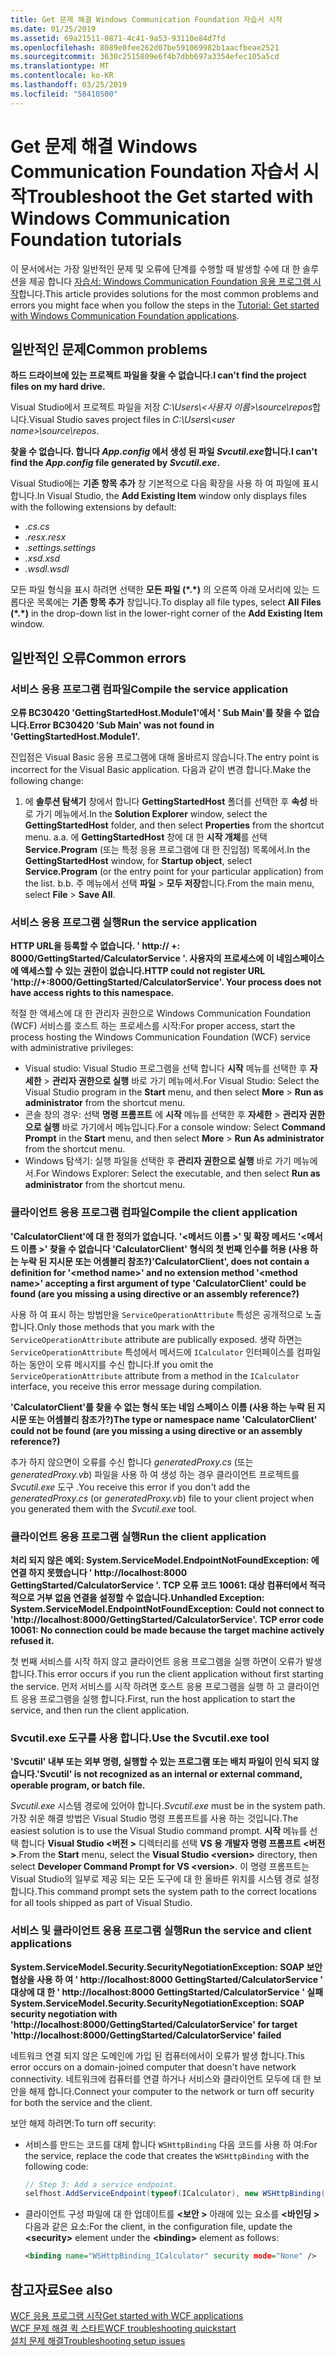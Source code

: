 ```yaml
---
title: Get 문제 해결 Windows Communication Foundation 자습서 시작
ms.date: 01/25/2019
ms.assetid: 69a21511-0871-4c41-9a53-93110e84d7fd
ms.openlocfilehash: 8089e0fee262d07be591069982b1aacfbeae2521
ms.sourcegitcommit: 3630c2515809e6f4b7dbb697a3354efec105a5cd
ms.translationtype: MT
ms.contentlocale: ko-KR
ms.lasthandoff: 03/25/2019
ms.locfileid: "58410500"
---
```

# <a name="troubleshoot-the-get-started-with-windows-communication-foundation-tutorials"></a><span data-ttu-id="ee9bf-102">Get 문제 해결 Windows Communication Foundation 자습서 시작</span><span class="sxs-lookup"><span data-stu-id="ee9bf-102">Troubleshoot the Get started with Windows Communication Foundation tutorials</span></span>

<span data-ttu-id="ee9bf-103">이 문서에서는 가장 일반적인 문제 및 오류에 단계를 수행할 때 발생할 수에 대 한 솔루션을 제공 합니다 [자습서: Windows Communication Foundation 응용 프로그램 시작](getting-started-tutorial.md)합니다.</span><span class="sxs-lookup"><span data-stu-id="ee9bf-103">This article provides solutions for the most common problems and errors you might face when you follow the steps in the [Tutorial: Get started with Windows Communication Foundation applications](getting-started-tutorial.md).</span></span> 
  
## <a name="common-problems"></a><span data-ttu-id="ee9bf-104">일반적인 문제</span><span class="sxs-lookup"><span data-stu-id="ee9bf-104">Common problems</span></span>

<span data-ttu-id="ee9bf-105">**하드 드라이브에 있는 프로젝트 파일을 찾을 수 없습니다.**</span><span class="sxs-lookup"><span data-stu-id="ee9bf-105">**I can't find the project files on my hard drive.**</span></span>

 <span data-ttu-id="ee9bf-106">Visual Studio에서 프로젝트 파일을 저장 *C:\Users\\&lt;사용자 이름&gt;\source\repos*합니다.</span><span class="sxs-lookup"><span data-stu-id="ee9bf-106">Visual Studio saves project files in *C:\Users\\&lt;user name&gt;\source\repos*.</span></span>  

<span data-ttu-id="ee9bf-107">**찾을 수 없습니다. 합니다 *App.config* 에서 생성 된 파일 *Svcutil.exe*합니다.**</span><span class="sxs-lookup"><span data-stu-id="ee9bf-107">**I can't find the *App.config* file generated by *Svcutil.exe*.**</span></span>

 <span data-ttu-id="ee9bf-108">Visual Studio에는 **기존 항목 추가** 창 기본적으로 다음 확장을 사용 하 여 파일에 표시 합니다.</span><span class="sxs-lookup"><span data-stu-id="ee9bf-108">In Visual Studio, the **Add Existing Item** window only displays files with the following extensions by default:</span></span> 
- <span data-ttu-id="ee9bf-109">*.cs*</span><span class="sxs-lookup"><span data-stu-id="ee9bf-109">*.cs*</span></span> 
- <span data-ttu-id="ee9bf-110">*.resx*</span><span class="sxs-lookup"><span data-stu-id="ee9bf-110">*.resx*</span></span> 
- <span data-ttu-id="ee9bf-111">*.settings*</span><span class="sxs-lookup"><span data-stu-id="ee9bf-111">*.settings*</span></span>
- <span data-ttu-id="ee9bf-112">*.xsd*</span><span class="sxs-lookup"><span data-stu-id="ee9bf-112">*.xsd*</span></span> 
- <span data-ttu-id="ee9bf-113">*.wsdl*</span><span class="sxs-lookup"><span data-stu-id="ee9bf-113">*.wsdl*</span></span>

<span data-ttu-id="ee9bf-114">모든 파일 형식을 표시 하려면 선택한 **모든 파일 (\*.\*)**  의 오른쪽 아래 모서리에 있는 드롭다운 목록에는 **기존 항목 추가** 창입니다.</span><span class="sxs-lookup"><span data-stu-id="ee9bf-114">To display all file types, select **All Files (\*.\*)** in the drop-down list in the lower-right corner of the **Add Existing Item** window.</span></span>  
  
## <a name="common-errors"></a><span data-ttu-id="ee9bf-115">일반적인 오류</span><span class="sxs-lookup"><span data-stu-id="ee9bf-115">Common errors</span></span>

### <a name="compile-the-service-application"></a><span data-ttu-id="ee9bf-116">서비스 응용 프로그램 컴파일</span><span class="sxs-lookup"><span data-stu-id="ee9bf-116">Compile the service application</span></span> 

<span data-ttu-id="ee9bf-117">**오류 BC30420 'GettingStartedHost.Module1'에서 ' Sub Main'를 찾을 수 없습니다.**</span><span class="sxs-lookup"><span data-stu-id="ee9bf-117">**Error BC30420 'Sub Main' was not found in 'GettingStartedHost.Module1'.**</span></span>

<span data-ttu-id="ee9bf-118">진입점은 Visual Basic 응용 프로그램에 대해 올바르지 않습니다.</span><span class="sxs-lookup"><span data-stu-id="ee9bf-118">The entry point is incorrect for the Visual Basic application.</span></span> <span data-ttu-id="ee9bf-119">다음과 같이 변경 합니다.</span><span class="sxs-lookup"><span data-stu-id="ee9bf-119">Make the following change:</span></span>

   1. <span data-ttu-id="ee9bf-120">에 **솔루션 탐색기** 창에서 합니다 **GettingStartedHost** 폴더를 선택한 후 **속성** 바로 가기 메뉴에서.</span><span class="sxs-lookup"><span data-stu-id="ee9bf-120">In the **Solution Explorer** window, select the **GettingStartedHost** folder, and then select **Properties** from the shortcut menu.</span></span>
    <span data-ttu-id="ee9bf-121">a.</span><span class="sxs-lookup"><span data-stu-id="ee9bf-121">a.</span></span> <span data-ttu-id="ee9bf-122">에 **GettingStartedHost** 창에 대 한 **시작 개체**를 선택 **Service.Program** (또는 특정 응용 프로그램에 대 한 진입점) 목록에서.</span><span class="sxs-lookup"><span data-stu-id="ee9bf-122">In the **GettingStartedHost** window, for **Startup object**, select **Service.Program** (or the entry point for your particular application) from the list.</span></span> 
    <span data-ttu-id="ee9bf-123">b.</span><span class="sxs-lookup"><span data-stu-id="ee9bf-123">b.</span></span> <span data-ttu-id="ee9bf-124">주 메뉴에서 선택 **파일** > **모두 저장**합니다.</span><span class="sxs-lookup"><span data-stu-id="ee9bf-124">From the main menu, select **File** > **Save All**.</span></span>

### <a name="run-the-service-application"></a><span data-ttu-id="ee9bf-125">서비스 응용 프로그램 실행</span><span class="sxs-lookup"><span data-stu-id="ee9bf-125">Run the service application</span></span> 

<span data-ttu-id="ee9bf-126">**HTTP URL을 등록할 수 없습니다. ' http:\// +: 8000/GettingStarted/CalculatorService '. 사용자의 프로세스에 이 네임스페이스에 액세스할 수 있는 권한이 없습니다.**</span><span class="sxs-lookup"><span data-stu-id="ee9bf-126">**HTTP could not register URL 'http:\//+:8000/GettingStarted/CalculatorService'. Your process does not have access rights to this namespace.**</span></span> 

 <span data-ttu-id="ee9bf-127">적절 한 액세스에 대 한 관리자 권한으로 Windows Communication Foundation (WCF) 서비스를 호스트 하는 프로세스를 시작:</span><span class="sxs-lookup"><span data-stu-id="ee9bf-127">For proper access, start the process hosting the Windows Communication Foundation (WCF) service with administrative privileges:</span></span>
- <span data-ttu-id="ee9bf-128">Visual studio: Visual Studio 프로그램을 선택 합니다 **시작** 메뉴를 선택한 후 **자세한** > **관리자 권한으로 실행** 바로 가기 메뉴에서.</span><span class="sxs-lookup"><span data-stu-id="ee9bf-128">For Visual Studio: Select the Visual Studio program in the **Start** menu, and then select **More** > **Run as administrator** from the shortcut menu.</span></span>
- <span data-ttu-id="ee9bf-129">콘솔 창의 경우: 선택 **명령 프롬프트** 에 **시작** 메뉴를 선택한 후 **자세한** > **관리자 권한으로 실행** 바로 가기에서 메뉴입니다.</span><span class="sxs-lookup"><span data-stu-id="ee9bf-129">For a console window: Select **Command Prompt** in the **Start** menu, and then select **More** > **Run As administrator** from the shortcut menu.</span></span>
- <span data-ttu-id="ee9bf-130">Windows 탐색기: 실행 파일을 선택한 후 **관리자 권한으로 실행** 바로 가기 메뉴에서.</span><span class="sxs-lookup"><span data-stu-id="ee9bf-130">For Windows Explorer: Select the executable, and then select **Run as administrator** from the shortcut menu.</span></span>

### <a name="compile-the-client-application"></a><span data-ttu-id="ee9bf-131">클라이언트 응용 프로그램 컴파일</span><span class="sxs-lookup"><span data-stu-id="ee9bf-131">Compile the client application</span></span>

<span data-ttu-id="ee9bf-132">**'CalculatorClient'에 대 한 정의가 없습니다. '\<메서드 이름 >' 및 확장 메서드 '\<메서드 이름 >' 찾을 수 없습니다 'CalculatorClient' 형식의 첫 번째 인수를 허용 (사용 하는 누락 된 지시문 또는 어셈블리 참조?)**</span><span class="sxs-lookup"><span data-stu-id="ee9bf-132">**'CalculatorClient', does not contain a definition for '\<method name>' and no extension method '\<method name>' accepting a first argument of type 'CalculatorClient' could be found (are you missing a using directive or an assembly reference?)**</span></span>  

<span data-ttu-id="ee9bf-133">사용 하 여 표시 하는 방법만을 `ServiceOperationAttribute` 특성은 공개적으로 노출 합니다.</span><span class="sxs-lookup"><span data-stu-id="ee9bf-133">Only those methods that you mark with the `ServiceOperationAttribute` attribute are publically exposed.</span></span> <span data-ttu-id="ee9bf-134">생략 하면는 `ServiceOperationAttribute` 특성에서 메서드에 `ICalculator` 인터페이스를 컴파일하는 동안이 오류 메시지를 수신 합니다.</span><span class="sxs-lookup"><span data-stu-id="ee9bf-134">If you omit the `ServiceOperationAttribute` attribute from a method in the `ICalculator` interface, you receive this error message during compilation.</span></span>  

<span data-ttu-id="ee9bf-135">**'CalculatorClient'를 찾을 수 없는 형식 또는 네임 스페이스 이름 (사용 하는 누락 된 지시문 또는 어셈블리 참조가?)**</span><span class="sxs-lookup"><span data-stu-id="ee9bf-135">**The type or namespace name 'CalculatorClient' could not be found (are you missing a using directive or an assembly reference?)**</span></span>

 <span data-ttu-id="ee9bf-136">추가 하지 않으면이 오류를 수신 합니다 *generatedProxy.cs* (또는 *generatedProxy.vb*) 파일을 사용 하 여 생성 하는 경우 클라이언트 프로젝트를 *Svcutil.exe* 도구 .</span><span class="sxs-lookup"><span data-stu-id="ee9bf-136">You receive this error if you don't add the *generatedProxy.cs* (or *generatedProxy.vb*) file to your client project when you generated them with the *Svcutil.exe* tool.</span></span>  

### <a name="run-the-client-application"></a><span data-ttu-id="ee9bf-137">클라이언트 응용 프로그램 실행</span><span class="sxs-lookup"><span data-stu-id="ee9bf-137">Run the client application</span></span>

<span data-ttu-id="ee9bf-138">**처리 되지 않은 예외: System.ServiceModel.EndpointNotFoundException: 에 연결 하지 못했습니다 ' http:\//localhost:8000 GettingStarted/CalculatorService '. TCP 오류 코드 10061: 대상 컴퓨터에서 적극적으로 거부 없음 연결을 설정할 수 없습니다.**</span><span class="sxs-lookup"><span data-stu-id="ee9bf-138">**Unhandled Exception: System.ServiceModel.EndpointNotFoundException: Could not connect to 'http:\//localhost:8000/GettingStarted/CalculatorService'. TCP error code 10061: No connection could be made because the target machine actively refused it.**</span></span>

<span data-ttu-id="ee9bf-139">첫 번째 서비스를 시작 하지 않고 클라이언트 응용 프로그램을 실행 하면이 오류가 발생 합니다.</span><span class="sxs-lookup"><span data-stu-id="ee9bf-139">This error occurs if you run the client application without first starting the service.</span></span> <span data-ttu-id="ee9bf-140">먼저 서비스를 시작 하려면 호스트 응용 프로그램을 실행 하 고 클라이언트 응용 프로그램을 실행 합니다.</span><span class="sxs-lookup"><span data-stu-id="ee9bf-140">First, run the host application to start the service, and then run the client application.</span></span>

### <a name="use-the-svcutilexe-tool"></a><span data-ttu-id="ee9bf-141">Svcutil.exe 도구를 사용 합니다.</span><span class="sxs-lookup"><span data-stu-id="ee9bf-141">Use the Svcutil.exe tool</span></span>
   
<span data-ttu-id="ee9bf-142">**'Svcutil' 내부 또는 외부 명령, 실행할 수 있는 프로그램 또는 배치 파일이 인식 되지 않습니다.**</span><span class="sxs-lookup"><span data-stu-id="ee9bf-142">**'Svcutil' is not recognized as an internal or external command, operable program, or batch file.**</span></span>

 <span data-ttu-id="ee9bf-143">*Svcutil.exe* 시스템 경로에 있어야 합니다.</span><span class="sxs-lookup"><span data-stu-id="ee9bf-143">*Svcutil.exe* must be in the system path.</span></span> <span data-ttu-id="ee9bf-144">가장 쉬운 해결 방법은 Visual Studio 명령 프롬프트를 사용 하는 것입니다.</span><span class="sxs-lookup"><span data-stu-id="ee9bf-144">The easiest solution is to use the Visual Studio command prompt.</span></span> <span data-ttu-id="ee9bf-145">**시작** 메뉴를 선택 합니다 **Visual Studio \<버전 >** 디렉터리를 선택 **VS 용 개발자 명령 프롬프트 \<버전 >**.</span><span class="sxs-lookup"><span data-stu-id="ee9bf-145">From the **Start** menu, select the **Visual Studio \<version>** directory, then select **Developer Command Prompt for VS \<version>**.</span></span> <span data-ttu-id="ee9bf-146">이 명령 프롬프트는 Visual Studio의 일부로 제공 되는 모든 도구에 대 한 올바른 위치를 시스템 경로 설정 합니다.</span><span class="sxs-lookup"><span data-stu-id="ee9bf-146">This command prompt sets the system path to the correct locations for all tools shipped as part of Visual Studio.</span></span>  
  
### <a name="run-the-service-and-client-applications"></a><span data-ttu-id="ee9bf-147">서비스 및 클라이언트 응용 프로그램 실행</span><span class="sxs-lookup"><span data-stu-id="ee9bf-147">Run the service and client applications</span></span>

<span data-ttu-id="ee9bf-148">**System.ServiceModel.Security.SecurityNegotiationException: SOAP 보안 협상을 사용 하 여 ' http:\//localhost:8000 GettingStarted/CalculatorService ' 대상에 대 한 ' http:\//localhost:8000 GettingStarted/CalculatorService ' 실패**</span><span class="sxs-lookup"><span data-stu-id="ee9bf-148">**System.ServiceModel.Security.SecurityNegotiationException: SOAP security negotiation with 'http:\//localhost:8000/GettingStarted/CalculatorService' for target 'http:\//localhost:8000/GettingStarted/CalculatorService' failed**</span></span>  

<span data-ttu-id="ee9bf-149">네트워크 연결 되지 않은 도메인에 가입 된 컴퓨터에서이 오류가 발생 합니다.</span><span class="sxs-lookup"><span data-stu-id="ee9bf-149">This error occurs on a domain-joined computer that doesn't have network connectivity.</span></span> <span data-ttu-id="ee9bf-150">네트워크에 컴퓨터를 연결 하거나 서비스와 클라이언트 모두에 대 한 보안을 해제 합니다.</span><span class="sxs-lookup"><span data-stu-id="ee9bf-150">Connect your computer to the network or turn off security for both the service and the client.</span></span> 

<span data-ttu-id="ee9bf-151">보안 해제 하려면:</span><span class="sxs-lookup"><span data-stu-id="ee9bf-151">To turn off security:</span></span>

- <span data-ttu-id="ee9bf-152">서비스를 만드는 코드를 대체 합니다 `WSHttpBinding` 다음 코드를 사용 하 여:</span><span class="sxs-lookup"><span data-stu-id="ee9bf-152">For the service, replace the code that creates the `WSHttpBinding` with the following code:</span></span>  
  
    ```csharp
    // Step 3: Add a service endpoint.
    selfhost.AddServiceEndpoint(typeof(ICalculator), new WSHttpBinding(SecurityMode.None), "CalculatorService");  
    ```

- <span data-ttu-id="ee9bf-153">클라이언트 구성 파일에 대 한 업데이트를  **\<보안 >** 아래에 있는 요소를  **\<바인딩 >** 다음과 같은 요소:</span><span class="sxs-lookup"><span data-stu-id="ee9bf-153">For the client, in the configuration file, update the **\<security>** element under the **\<binding>** element as follows:</span></span>  
  
    ```xml
    <binding name="WSHttpBinding_ICalculator" security mode="None" />
    ```  

## <a name="see-also"></a><span data-ttu-id="ee9bf-154">참고자료</span><span class="sxs-lookup"><span data-stu-id="ee9bf-154">See also</span></span>  
 [<span data-ttu-id="ee9bf-155">WCF 응용 프로그램 시작</span><span class="sxs-lookup"><span data-stu-id="ee9bf-155">Get started with WCF applications</span></span>](getting-started-tutorial.md)  
 [<span data-ttu-id="ee9bf-156">WCF 문제 해결 퀵 스타트</span><span class="sxs-lookup"><span data-stu-id="ee9bf-156">WCF troubleshooting quickstart</span></span>](wcf-troubleshooting-quickstart.md)  
 [<span data-ttu-id="ee9bf-157">설치 문제 해결</span><span class="sxs-lookup"><span data-stu-id="ee9bf-157">Troubleshooting setup issues</span></span>](troubleshooting-setup-issues.md)
